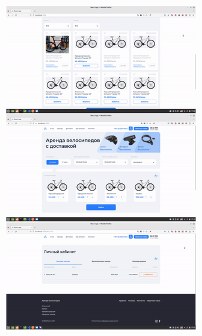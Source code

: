 ![gif1](src/assets/ezgif.com-video-to-gif.gif)![gif2](src/assets/ezgif.com-video-to-gif(1).gif)![gif3](src/assets/ezgif.com-video-to-gif(2).gif)